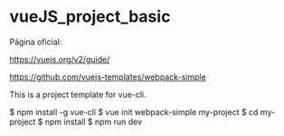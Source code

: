 # vueJS_project_basic

Página oficial:

https://vuejs.org/v2/guide/



https://github.com/vuejs-templates/webpack-simple



This is a project template for vue-cli.

$ npm install -g vue-cli
$ vue init webpack-simple my-project
$ cd my-project
$ npm install
$ npm run dev

